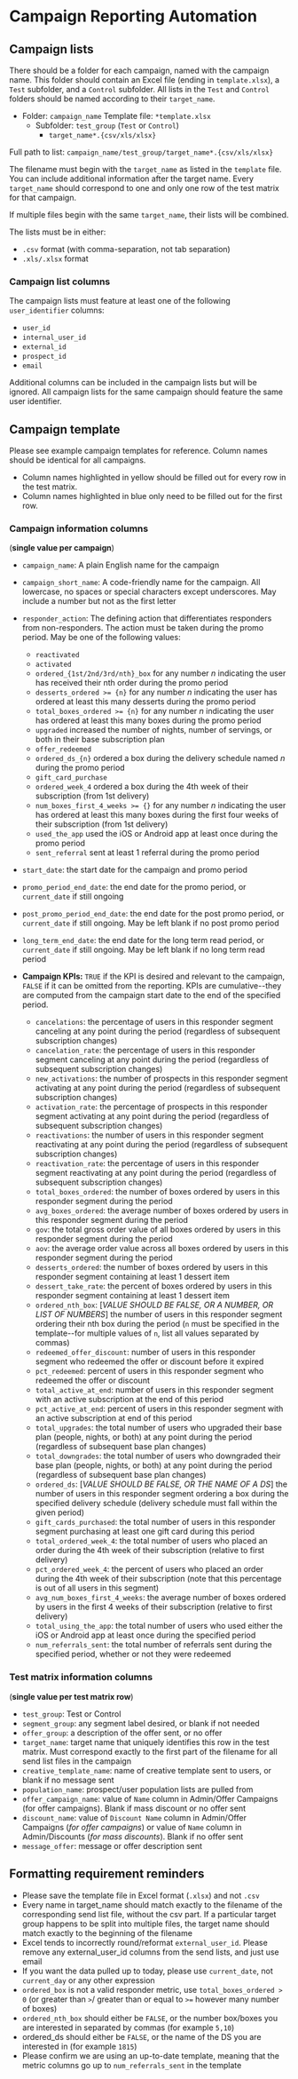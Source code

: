 # Campaign Reporting Automation

## Campaign lists
There should be a folder for each campaign, named with the campaign name.
This folder should contain an Excel file (ending in `template.xlsx`),
a `Test` subfolder, and a `Control` subfolder. All lists in the `Test` and
`Control` folders should be named according to their `target_name`.

- Folder: `campaign_name`
  Template file: `*template.xlsx`
  - Subfolder: `test_group` (`Test` or `Control`)
    - `target_name*.{csv/xls/xlsx}`

Full path to list: `campaign_name/test_group/target_name*.{csv/xls/xlsx}`

The filename must begin with the `target_name` as listed in the `template` file.
You can include additional information after the target name. Every `target_name`
should correspond to one and only one row of the test matrix for that campaign.

If multiple files begin with the same `target_name`, their lists will be combined.

The lists must be in either:
  - `.csv` format (with comma-separation, not tab separation)
  - `.xls/.xlsx` format

### Campaign list columns
The campaign lists must feature at least one of the following `user_identifier` columns:
- `user_id`
- `internal_user_id`
- `external_id`
- `prospect_id`
- `email`

Additional columns can be included in the campaign lists but will be ignored.
All campaign lists for the same campaign should feature the same user identifier.

## Campaign template

Please see example campaign templates for reference. Column names should be identical for all campaigns.

- Column names highlighted in yellow should be filled out for every row in the test matrix.
- Column names highlighted in blue only need to be filled out for the first row.

### Campaign information columns
(**single value per campaign**)

  - `campaign_name`: A plain English name for the campaign
  - `campaign_short_name`: A code-friendly name for the campaign. All lowercase, no spaces or special characters except underscores. May include a number but not as the first letter
  - `responder_action`: The defining action that differentiates responders from non-responders. The action must be taken during the promo period. May be one of the following values:

    - `reactivated`
    - `activated`
    - `ordered_{1st/2nd/3rd/nth}_box` for any number *n* indicating the user has received their nth order during the promo period
    - `desserts_ordered >= {n}` for any number *n* indicating the user has ordered at least this many desserts during the promo period
    - `total_boxes_ordered >= {n}` for any number *n* indicating the user has ordered at least this many boxes during the promo period
    - `upgraded` increased the number of nights, number of servings, or both in their base subscription plan
    - `offer_redeemed`
    - `ordered_ds_{n}` ordered a box during the delivery schedule named *n* during the promo period
    - `gift_card_purchase`
    - `ordered_week_4` ordered a box during the 4th week of their subscription (from 1st delivery)
    - `num_boxes_first_4_weeks >= {}` for any number *n* indicating the user has ordered at least this many boxes during the first four weeks of their subscription (from 1st delivery)
    - `used_the_app` used the iOS or Android app at least once during the promo period
    - `sent_referral` sent at least 1 referral during the promo period

  - `start_date`: the start date for the campaign and promo period
  - `promo_period_end_date`: the end date for the promo period, or `current_date` if still ongoing
  - `post_promo_period_end_date`: the end date for the post promo period, or `current_date` if still ongoing. May be left blank if no post promo period
  - `long_term_end_date`: the end date for the long term read period, or `current_date` if still ongoing. May be left blank if no long term read period

  - **Campaign KPIs:** `TRUE` if the KPI is desired and relevant to the campaign,
    `FALSE` if it can be omitted from the reporting.
    KPIs are cumulative--they are computed from the campaign start date to the end of the specified period.
    - `cancelations`: the percentage of users in this responder segment canceling at any point during the period (regardless of subsequent subscription changes)
    - `cancelation_rate`: the percentage of users in this responder segment canceling at any point during the period (regardless of subsequent subscription changes)
    - `new_activations`: the number of prospects in this responder segment activating at any point during the period (regardless of subsequent subscription changes)
    - `activation_rate`: the percentage of prospects in this responder segment activating at any point during the period (regardless of subsequent subscription changes)
    - `reactivations`: the number of users in this responder segment reactivating at any point during the period (regardless of subsequent subscription changes)
    - `reactivation_rate`: the percentage of users in this responder segment reactivating at any point during the period (regardless of subsequent subscription changes)
    - `total_boxes_ordered`: the number of boxes ordered by users in this responder segment during the period
    - `avg_boxes_ordered`: the average number of boxes ordered by users in this responder segment during the period
    - `gov`: the total gross order value of all boxes ordered by users in this responder segment during the period
    - `aov`: the average order value across all boxes ordered by users in this responder segment during the period
    - `desserts_ordered`: the number of boxes ordered by users in this responder segment containing at least 1 dessert item
    - `dessert_take_rate`: the percent of boxes ordered by users in this responder segment containing at least 1 dessert item
    - `ordered_nth_box`: [*VALUE SHOULD BE FALSE, OR A NUMBER, OR LIST OF NUMBERS*] the number of users in this responder segment ordering their nth box during the period (`n` must be specified in the template--for multiple values of `n`, list all values separated by commas)
    - `redeemed_offer_discount`: number of users in this responder segment who redeemed the offer or discount before it expired
    - `pct_redeemed`: percent of users in this responder segment who redeemed the offer or discount
    - `total_active_at_end`: number of users in this responder segment with an active subscription at the end of this period
    - `pct_active_at_end`: percent of users in this responder segment with an active subscription at end of this period
    - `total_upgrades`: the total number of users who upgraded their base plan (people, nights, or both) at any point during the period (regardless of subsequent base plan changes)
    - `total_downgrades`: the total number of users who downgraded their base plan (people, nights, or both) at any point during the period (regardless of subsequent base plan changes)
    - `ordered_ds`: [*VALUE SHOULD BE FALSE, OR THE NAME OF A DS*] the number of users in this responder segment ordering a box during the specified delivery schedule (delivery schedule must fall within the given period)
    - `gift_cards_purchased`: the total number of users in this responder segment purchasing at least one gift card during this period
    - `total_ordered_week_4`: the total number of users who placed an order during the 4th week of their subscription (relative to first delivery)
    - `pct_ordered_week_4`: the percent of users who placed an order during the 4th week of their subscription (note that this percentage is out of all users in this segment)
    - `avg_num_boxes_first_4_weeks`: the average number of boxes ordered by users in the first 4 weeks of their subscription (relative to first delivery)
    - `total_using_the_app`: the total number of users who used either the iOS or Android app at least once during the specified period
    - `num_referrals_sent`: the total number of referrals sent during the specified period, whether or not they were redeemed

### Test matrix information columns
(**single value per test matrix row**)

  - `test_group`: Test or Control
  - `segment_group`: any segment label desired, or blank if not needed
  - `offer_group`: a description of the offer sent, or no offer
  - `target_name`: target name that uniquely identifies this row in the test matrix. Must correspond exactly to the first part of the filename for all send list files in the campaign
  - `creative_template_name`: name of creative template sent to users, or blank if no message sent
  - `population_name`: prospect/user population lists are pulled from
  - `offer_campaign_name`: value of `Name` column in Admin/Offer Campaigns (for offer campaigns). Blank if mass discount or no offer sent
  - `discount_name`: value of `Discount Name` column in Admin/Offer Campaigns (*for offer campaigns*) or value of `Name` column in Admin/Discounts (*for mass discounts*). Blank if no offer sent
  - `message_offer`: message or offer description sent

## Formatting requirement reminders
- Please save the template file in Excel format (`.xlsx`) and not `.csv`
- Every name in target_name should match exactly to the filename of the corresponding send list file, without the csv part. If a particular target group happens to be split into multiple files, the target name should match exactly to the beginning of the filename
- Excel tends to incorrectly round/reformat `external_user_id`. Please remove any external_user_id columns from the send lists, and just use email
- If you want the data pulled up to today, please use `current_date`, not `current_day` or any other expression
- `ordered_box` is not a valid responder metric, use `total_boxes_ordered > 0` (or greater than `>`/ greater than or equal to `>=` however many number of boxes)
- `ordered_nth_box` should either be `FALSE`, or the number box/boxes you are interested in separated by commas (for example `5,10`)
- ordered_ds should either be `FALSE`, or the name of the DS you are interested in (for example `1815`)
- Please confirm we are using an up-to-date template, meaning that the metric columns go up to `num_referrals_sent` in the template

